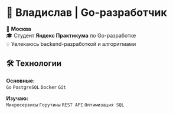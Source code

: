 # 👋 Владислав | Go-разработчик 

📍 **Москва**  
🎓 Студент **Яндекс Практикума** по Go-разработке  
💡 Увлекаюсь backend-разработкой и алгоритмами  

## 🛠️ Технологии
**Основные:**  
`Go` `PostgreSQL` `Docker` `Git`  

**Изучаю:**  
`Микросервисы` `Горутины` `REST API` `Оптимизация SQL` 
